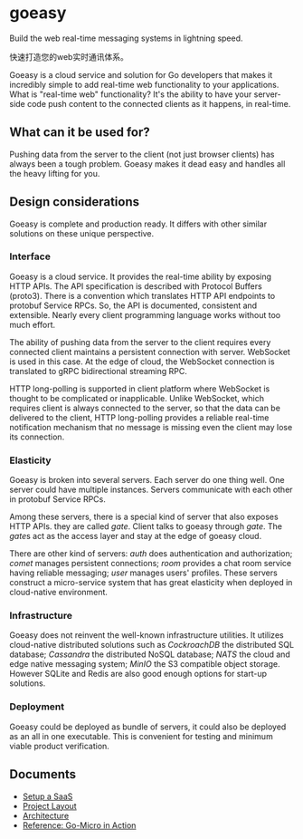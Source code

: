 # goeasy

Build the web real-time messaging systems in lightning speed.

快速打造您的web实时通讯体系。

Goeasy is a cloud service and solution for Go developers that makes it incredibly simple to add real-time web functionality to your applications. What is "real-time web" functionality? It's the ability to have your server-side code push content to the connected clients as it happens, in real-time.

## What can it be used for?

Pushing data from the server to the client (not just browser clients) has always been a tough problem. Goeasy makes it dead easy and handles all the heavy lifting for you.

## Design considerations

Goeasy is complete and production ready. It differs with other similar solutions on these unique perspective.

### Interface

Goeasy is a cloud service. It provides the real-time ability by exposing HTTP APIs. The API specification is described with Protocol Buffers (proto3). There is a convention which translates HTTP API endpoints to protobuf Service RPCs. So, the API is documented, consistent and extensible. Nearly every client programming language works without too much effort.

The ability of pushing data from the server to the client requires every connected client maintains a persistent connection with server. WebSocket is used in this case. At the edge of cloud, the WebSocket connection is translated to gRPC bidirectional streaming RPC.

HTTP long-polling is supported in client platform where WebSocket is thought to be complicated or inapplicable. Unlike WebSocket, which requires client is always connected to the server, so that the data can be delivered to the client, HTTP long-polling provides a reliable real-time notification mechanism that no message is missing even the client may lose its connection.

### Elasticity

Goeasy is broken into several servers. Each server do one thing well. One server could have multiple instances. Servers communicate with each other in protobuf Service RPCs.

Among these servers, there is a special kind of server that also exposes HTTP APIs. they are called *gate*. Client talks to goeasy through *gate*. The *gate*s act as the access layer and stay at the edge of goeasy cloud.

There are other kind of servers: *auth* does authentication and authorization; *comet* manages persistent connections; *room* provides a chat room service having reliable messaging; *user*  manages users' profiles. These servers construct a micro-service system that has great elasticity when deployed in cloud-native environment.

### Infrastructure

Goeasy does not reinvent the well-known infrastructure utilities. It utilizes cloud-native distributed solutions such as *CockroachDB* the distributed SQL database; *Cassandra* the distributed NoSQL database; *NATS* the cloud and edge native messaging system; *MinIO* the S3 compatible object storage. However SQLite and Redis are also good enough options for start-up solutions.

### Deployment

Goeasy could be deployed as bundle of servers, it could also be deployed as an all in one executable. This is convenient for testing and minimum viable product verification.

## Documents

* [Setup a SaaS](HowToSetup.md)
* [Project Layout](ProjectLayout.md)
* [Architecture](doc/index.md)
* [Reference: Go-Micro in Action](https://nano-kit.github.io/go-micro-in-action/)
